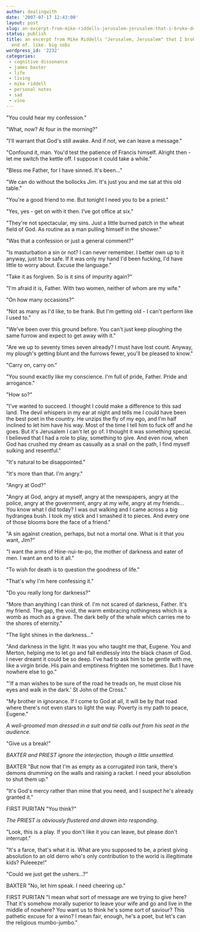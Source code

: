 ```yaml
---
author: dealingwith
date: '2007-07-17 12:43:00'
layout: post
slug: an-excerpt-from-mike-riddells-jerusalem-jerusalem-that-i-broke-down-at-the-end-of-like-big-sobs
status: publish
title: an excerpt from Mike Riddells "Jerusalem, Jerusalem" that I broke down at the
  end of. like. big sobs
wordpress_id: '2232'
categories:
 - cognitive dissonance
 - james baxter
 - life
 - living
 - mike riddell
 - personal notes
 - sad
 - vino
---
```


"You could hear my confession."

"What, now? At four in the morning?"

"I'll warrant that God's still awake. And if not, we can leave a message."

"Confound it, man. You'd test the patience of Francis himself. Alright then -
let me switch the kettle off. I suppose it could take a while."

"Bless me Father, for I have sinned. It's been..."

"We can do without the bollocks Jim. It's just you and me sat at this old
table."

"You're a good friend to me. But tonight I need you to be a priest."

"Yes, yes - get on with it then. I've got office at six."

"They're not spectacular, my sins. Just a little burned patch in the wheat
field of God. As routine as a man pulling himself in the shower."

"Was that a confession or just a general comment?"

"Is masturbation a sin or not? I can never remember. I better own up to it
anyway, just to be safe. If it was only my hand I'd been fucking, I'd have
little to worry about. Excuse the language."

"Take it as forgiven. So is it sins of impurity again?"

"I'm afraid it is, Father. With two women, neither of whom are my wife."

"On how many occasions?"

"Not as many as I'd like, to be frank. But I'm getting old - I can't perform
like I used to."

"We've been over this ground before. You can't just keep ploughing the same
furrow and expect to get away with it."

"Are we up to seventy times seven already? I must have lost count. Anyway, my
plough's getting blunt and the furrows fewer, you'll be pleased to know."

"Carry on, carry on."

"You sound exactly like my conscience. I'm full of pride, Father. Pride and
arrogance."

"How so?"

"I've wanted to succeed. I thought I could make a difference to this sad land.
The devil whispers in my ear at night and tells me I could have been the best
poet in the country. He unzips the fly of my ego, and I'm half inclined to let
him have his way. Most of the time I tell him to fuck off and he goes. But
it's Jerusalem I can't let go of. I thought it was something special. I
believed that I had a role to play, something to give. And even now, when God
has crushed my dream as casually as a snail on the path, I find myself sulking
and resentful."

"It's natural to be disappointed."

"It's more than that. I'm angry."

"Angry at God?"

"Angry at God, angry at myself, angry at the newspapers, angry at the police,
angry at the government, angry at my wife, angry at my friends... You know
what I did today? I was out walking and I came across a big hydrangea bush. I
took my stick and I smashed it to pieces. And every one of those blooms bore
the face of a friend."

"A sin against creation, perhaps, but not a mortal one. What is it that you
want, Jim?"

"I want the arms of Hine-nui-te-po, the mother of darkness and eater of men. I
want an end to it all."

"To wish for death is to question the goodness of life."

"That's why I'm here confessing it."

"Do you really long for darkness?"

"More than anything I can think of. I'm not scared of darkness, Father. It's
my friend. The gap, the void, the warm embracing nothingness which is a womb
as much as a grave. The dark belly of the whale which carries me to the shores
of eternity."

"The light shines in the darkness..."

"And darkness in the light. It was you who taught me that, Eugene. You and
Merton, helping me to let go and fall endlessly into the black chasm of God. I
never dreamt it could be so deep. I've had to ask him to be gentle with me,
like a virgin bride. His pain and emptiness frighten me sometimes. But I have
nowhere else to go."

"'If a man wishes to be sure of the road he treads on, he must close his eyes
and walk in the dark.' St John of the Cross."

"My brother in ignorance. If I come to God at all, it will be by that road
where there's not even stars to light the way. Poverty is my path to peace,
Eugene."

_A well-groomed man dressed in a suit and tie calls out from his seat in the
audience._

"Give us a break!"

_BAXTER and PRIEST ignore the interjection, though a little unsettled._

BAXTER "But now that I'm as empty as a corrugated iron tank, there's demons
drumming on the walls and raising a racket. I need your absolution to shut
them up."

"It's God's mercy rather than mine that you need, and I suspect he's already
granted it."

FIRST PURITAN "You think?"

_The PRIEST is obviously flustered and drawn into responding._

"Look, this is a play. If you don't like it you can leave, but please don't
interrupt."

"It's a farce, that's what it is. What are you supposed to be, a priest giving
absolution to an old derro who's only contribution to the world is
illegitimate kids? Puleeeze!"

"Could we just get the ushers...?"

BAXTER "No, let him speak. I need cheering up."

FIRST PURITAN "I mean what sort of message are we trying to give here? That
it's somehow morally superior to leave your wife and go and live in the middle
of nowhere? You want us to think he's some sort of saviour? This pathetic
excuse for a wino? I mean fair, enough, he's a poet, but let's can the
religious mumbo-jumbo."

